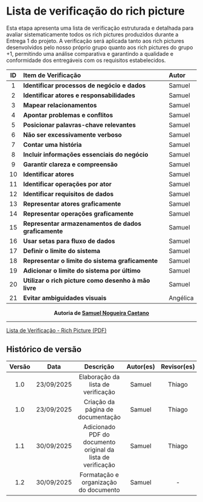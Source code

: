 # Lista de verificação do rich picture

Esta etapa apresenta uma lista de verificação estruturada e detalhada para avaliar sistematicamente todos os rich pictures produzidos durante a Entrega 1 do projeto. A verificação será aplicada tanto aos rich pictures desenvolvidos pelo nosso próprio grupo quanto aos rich pictures do grupo +1, permitindo uma análise comparativa e garantindo a qualidade e conformidade dos entregáveis com os requisitos estabelecidos.

| ID  | Item de Verificação                                  | Autor    |
| :-: | :--------------------------------------------------- | :------- |
|  1  | **Identificar processos de negócio e dados**         | Samuel   |
|  2  | **Identificar atores e responsabilidades**           | Samuel   |
|  3  | **Mapear relacionamentos**                           | Samuel   |
|  4  | **Apontar problemas e conflitos**                    | Samuel   |
|  5  | **Posicionar palavras-chave relevantes**             | Samuel   |
|  6  | **Não ser excessivamente verboso**                   | Samuel   |
|  7  | **Contar uma história**                              | Samuel   |
|  8  | **Incluir informações essenciais do negócio**        | Samuel   |
|  9  | **Garantir clareza e compreensão**                   | Samuel   |
| 10  | **Identificar atores**                               | Samuel   |
| 11  | **Identificar operações por ator**                   | Samuel   |
| 12  | **Identificar requisitos de dados**                  | Samuel   |
| 13  | **Representar atores graficamente**                  | Samuel   |
| 14  | **Representar operações graficamente**               | Samuel   |
| 15  | **Representar armazenamentos de dados graficamente** | Samuel   |
| 16  | **Usar setas para fluxo de dados**                   | Samuel   |
| 17  | **Definir o limite do sistema**                      | Samuel   |
| 18  | **Representar o limite do sistema graficamente**     | Samuel   |
| 19  | **Adicionar o limite do sistema por último**         | Samuel   |
| 20  | **Utilizar o rich picture como desenho à mão livre** | Samuel   |
| 21  | **Evitar ambiguidades visuais**                      | Angélica |

<div align="center">
  <strong>Autoria de <a href="https://github.com/samuelncaetano">Samuel Nogueira Caetano</a></strong>
</div>

---

[Lista de Verificação - Rich Picture (PDF)](../../00-assets/pdfs/verificacao/Lista%20de%20verificação%20—%20Rich%20Picture.pdf)

## Histórico de versão

| Versão |    Data    |                          Descrição                           | Autor(es) | Revisor(es) |
| :----: | :--------: | :----------------------------------------------------------: | :-------: | :---------: |
|  1.0   | 23/09/2025 |              Elaboração da lista de verificação              |  Samuel   |   Thiago    |
|  1.0   | 23/09/2025 |              Criação da página de documentação               |  Samuel   |   Thiago    |
|  1.1   | 30/09/2025 | Adicionado PDF do documento original da lista de verificação |  Samuel   |   Thiago    |
|  1.2   | 30/09/2025 |            Formatação e organização do documento             |  Samuel   |      -      |
